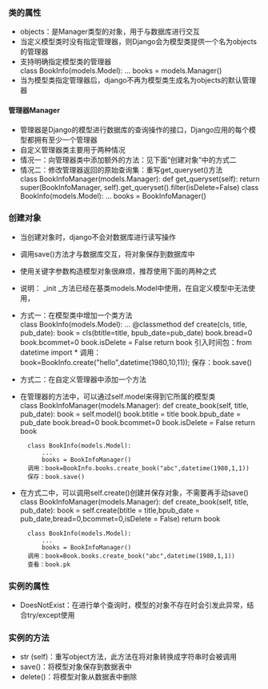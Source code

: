 ### 类的属性  

* objects：是Manager类型的对象，用于与数据库进行交互  
* 当定义模型类时没有指定管理器，则Django会为模型类提供一个名为objects的管理器  
* 支持明确指定模型类的管理器  
        class BookInfo(models.Model):
            ...
            books = models.Manager()
* 当为模型类指定管理器后，django不再为模型类生成名为objects的默认管理器  

#### 管理器Manager  

* 管理器是Django的模型进行数据库的查询操作的接口，Django应用的每个模型都拥有至少一个管理器  
* 自定义管理器类主要用于两种情况  
* 情况一：向管理器类中添加额外的方法：见下面“创建对象”中的方式二  
* 情况二：修改管理器返回的原始查询集：重写get_queryset()方法  
        class BookInfoManager(models.Manager):
            def get_queryset(self):
                return super(BookInfoManager, self).get_queryset().filter(isDelete=False)
        class BookInfo(models.Model):
            ...
            books = BookInfoManager()  

### 创建对象  

* 当创建对象时，django不会对数据库进行读写操作  
* 调用save()方法才与数据库交互，将对象保存到数据库中  
* 使用关键字参数构造模型对象很麻烦，推荐使用下面的两种之式  
* 说明： _init _方法已经在基类models.Model中使用，在自定义模型中无法使用，  
* 方式一：在模型类中增加一个类方法  
        class BookInfo(models.Model):
            ...
            @classmethod
            def create(cls, title, pub_date):
                book = cls(btitle=title, bpub_date=pub_date)
                book.bread=0
                book.bcommet=0
                book.isDelete = False
                return book
         引入时间包：from datetime import *
         调用：book=BookInfo.create("hello",datetime(1980,10,11));
         保存：book.save()
* 方式二：在自定义管理器中添加一个方法  
* 在管理器的方法中，可以通过self.model来得到它所属的模型类  
        class BookInfoManager(models.Manager):
            def create_book(self, title, pub_date):
            book = self.model()
            book.btitle = title
            book.bpub_date = pub_date
            book.bread=0
            book.bcommet=0
            book.isDelete = False
            return book

        class BookInfo(models.Model):
            ...
            books = BookInfoManager()
        调用：book=BookInfo.books.create_book("abc",datetime(1980,1,1))
        保存：book.save()
* 在方式二中，可以调用self.create()创建并保存对象，不需要再手动save()  
        class BookInfoManager(models.Manager):
            def create_book(self, title, pub_date):
            book = self.create(btitle = title,bpub_date = pub_date,bread=0,bcommet=0,isDelete = False)
            return book

        class BookInfo(models.Model):
            ...
            books = BookInfoManager()
        调用：book=Book.books.create_book("abc",datetime(1980,1,1))
        查看：book.pk  

### 实例的属性  

* DoesNotExist：在进行单个查询时，模型的对象不存在时会引发此异常，结合try/except使用  
  
### 实例的方法    

* str (self)：重写object方法，此方法在将对象转换成字符串时会被调用  
* save()：将模型对象保存到数据表中  
* delete()：将模型对象从数据表中删除  
